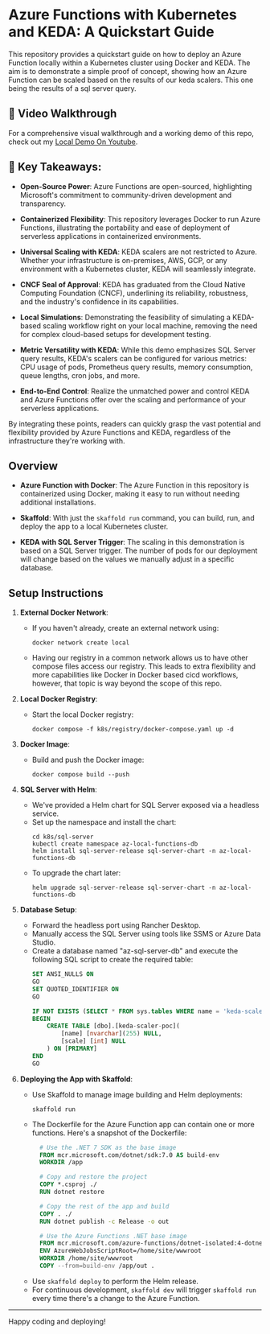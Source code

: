 # Azure Functions with Kubernetes and KEDA: A Quickstart Guide

This repository provides a quickstart guide on how to deploy an Azure Function locally within a Kubernetes cluster using Docker and KEDA. The aim is to demonstrate a simple proof of concept, showing how an Azure Function can be scaled based on the results of our keda scalers. This one being the results of a sql server query.

## 🎥 **Video Walkthrough**
For a comprehensive visual walkthrough and a working demo of this repo, check out my [Local Demo On Youtube](https://www.youtube.com/watch?v=ULrng1T31EY).

## 🚀 **Key Takeaways**:

- **Open-Source Power**: Azure Functions are open-sourced, highlighting Microsoft's commitment to community-driven development and transparency.

- **Containerized Flexibility**: This repository leverages Docker to run Azure Functions, illustrating the portability and ease of deployment of serverless applications in containerized environments.

- **Universal Scaling with KEDA**: KEDA scalers are not restricted to Azure. Whether your infrastructure is on-premises, AWS, GCP, or any environment with a Kubernetes cluster, KEDA will seamlessly integrate.

- **CNCF Seal of Approval**: KEDA has graduated from the Cloud Native Computing Foundation (CNCF), underlining its reliability, robustness, and the industry's confidence in its capabilities.

- **Local Simulations**: Demonstrating the feasibility of simulating a KEDA-based scaling workflow right on your local machine, removing the need for complex cloud-based setups for development testing.

- **Metric Versatility with KEDA**: While this demo emphasizes SQL Server query results, KEDA's scalers can be configured for various metrics: CPU usage of pods, Prometheus query results, memory consumption, queue lengths, cron jobs, and more.

- **End-to-End Control**: Realize the unmatched power and control KEDA and Azure Functions offer over the scaling and performance of your serverless applications.

By integrating these points, readers can quickly grasp the vast potential and flexibility provided by Azure Functions and KEDA, regardless of the infrastructure they're working with.

## Overview

- **Azure Function with Docker**: The Azure Function in this repository is containerized using Docker, making it easy to run without needing additional installations.
  
- **Skaffold**: With just the `skaffold run` command, you can build, run, and deploy the app to a local Kubernetes cluster.
  
- **KEDA with SQL Server Trigger**: The scaling in this demonstration is based on a SQL Server trigger. The number of pods for our deployment will change based on the values we manually adjust in a specific database.

## Setup Instructions

1. **External Docker Network**:
    - If you haven't already, create an external network using:
      ```
      docker network create local
      ```
    - Having our registry in a common network allows us to have other compose files access our registry. This leads to extra flexibility and more capabilities like Docker in Docker based cicd workflows, however, that topic is way beyond the scope of this repo.

2. **Local Docker Registry**:
    - Start the local Docker registry:
      ```
      docker compose -f k8s/registry/docker-compose.yaml up -d
      ```

3. **Docker Image**:
    - Build and push the Docker image:
      ```
      docker compose build --push
      ```

4. **SQL Server with Helm**:
    - We've provided a Helm chart for SQL Server exposed via a headless service.
    - Set up the namespace and install the chart:
      ```
      cd k8s/sql-server
      kubectl create namespace az-local-functions-db
      helm install sql-server-release sql-server-chart -n az-local-functions-db
      ```
    - To upgrade the chart later:
      ```
      helm upgrade sql-server-release sql-server-chart -n az-local-functions-db
      ```

5. **Database Setup**:
    - Forward the headless port using Rancher Desktop.
    - Manually access the SQL Server using tools like SSMS or Azure Data Studio.
    - Create a database named "az-sql-server-db" and execute the following SQL script to create the required table:
      ```sql
      SET ANSI_NULLS ON
      GO
      SET QUOTED_IDENTIFIER ON
      GO
      
      IF NOT EXISTS (SELECT * FROM sys.tables WHERE name = 'keda-scaler-poc' AND schema_id = SCHEMA_ID('dbo'))
      BEGIN
          CREATE TABLE [dbo].[keda-scaler-poc](
              [name] [nvarchar](255) NULL,
              [scale] [int] NULL
          ) ON [PRIMARY]
      END
      GO

      ```

6. **Deploying the App with Skaffold**:
    - Use Skaffold to manage image building and Helm deployments:
      ```
      skaffold run
      ```
    - The Dockerfile for the Azure Function app can contain one or more functions. Here's a snapshot of the Dockerfile:
      ```Dockerfile
        # Use the .NET 7 SDK as the base image
        FROM mcr.microsoft.com/dotnet/sdk:7.0 AS build-env
        WORKDIR /app

        # Copy and restore the project
        COPY *.csproj ./
        RUN dotnet restore

        # Copy the rest of the app and build
        COPY . ./
        RUN dotnet publish -c Release -o out

        # Use the Azure Functions .NET base image
        FROM mcr.microsoft.com/azure-functions/dotnet-isolated:4-dotnet-isolated7.0-slim AS runtime
        ENV AzureWebJobsScriptRoot=/home/site/wwwroot
        WORKDIR /home/site/wwwroot
        COPY --from=build-env /app/out .
      ```
    - Use `skaffold deploy` to perform the Helm release.
    - For continuous development, `skaffold dev` will trigger `skaffold run` every time there's a change to the Azure Function.

---

Happy coding and deploying!
